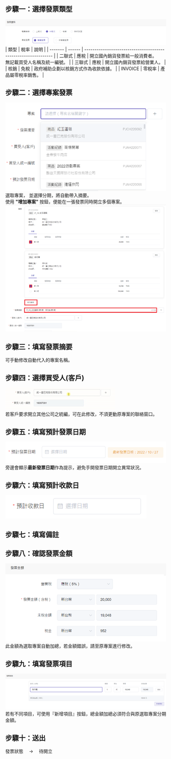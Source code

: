 ## 步驟一：選擇發票類型

![發票類型](./type.png)
| 類型 | 稅率 | 說明 |
| ------- | ------ | -------------------------------------------------------------- |
| 二聯式 | 應稅 | 開立國內銷貨發票給一般消費者。<br>無記載買受人名稱及統一編號。 |
| 三聯式 | 應稅 | 開立國內銷貨發票給營業人。 |
| 核銷 | 免稅 | 政府補助企劃以核銷方式作為收款依據。 |
| INVOICE | 零稅率 | 產品屬零稅率銷售。 |

## 步驟二：選擇專案發票

![選擇專案](./project-1.png)
選取專案， 並選擇分期，將自動帶入摘要。  
使用 **"增加專案"** 按鈕，便能在一張發票同時開立多個專案。  
![多個專案](./project-2.png)

## 步驟三：填寫發票摘要

可手動修改自動代入的專案名稱。

## 步驟四：選擇買受人(客戶)

![選擇客戶](./customer.gif)  
若客戶要求開立其他公司之統編，可在此修改，不須更動原專案的聯絡窗口。

## 步驟五：填寫預計發票日期

![發票日期](./invoice_day.png)  
旁邊會顯示**最新發票日期**作為提示，避免手開發票日期開立異常狀況。

## 步驟六：填寫預計收款日

![預計收款](./money_day.png)

## 步驟七：填寫備註

## 步驟八：確認發票金額

![預計收款](./money.png)  
此金額為選取專案自動加總，若金額錯誤，請至原專案進行修改。

## 步驟九：填寫發票項目

![發票項目](./title.png)
若有不同項目，可使用『新增項目』按鈕，總金額加總必須符合與原選取專案分期金額。

## 步驟十：送出

發票狀態　 → 　待開立
